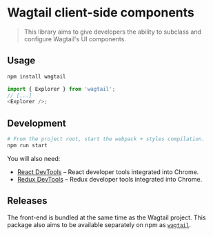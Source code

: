 # Wagtail client-side components

> This library aims to give developers the ability to subclass and configure Wagtail's UI components.

## Usage

```sh
npm install wagtail
```

```javascript
import { Explorer } from 'wagtail';
// [...]
<Explorer />;
```

## Development

```sh
# From the project root, start the webpack + styles compilation.
npm run start
```

You will also need:

-   [React DevTools](https://chrome.google.com/webstore/detail/react-developer-tools/fmkadmapgofadopljbjfkapdkoienihi?hl=en) – React developer tools integrated into Chrome.
-   [Redux DevTools](https://chrome.google.com/webstore/detail/redux-devtools/lmhkpmbekcpmknklioeibfkpmmfibljd) – Redux developer tools integrated into Chrome.

## Releases

The front-end is bundled at the same time as the Wagtail project. This package also aims to be available separately on npm as [`wagtail`](https://www.npmjs.com/package/wagtail).
